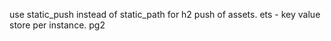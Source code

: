 use static_push instead of static_path for h2 push of assets.
ets - key value store per instance. 
pg2